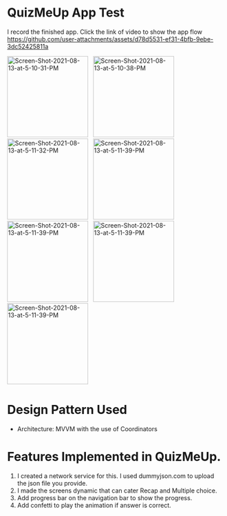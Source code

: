# QuizMeUp App Test

I record the finished app.
Click the link of video to show the app flow
https://github.com/user-attachments/assets/d78d5531-ef31-4bfb-9ebe-3dc52425811a

<img src="https://i.ibb.co/gMN5zY2/Screenshot-2024-10-09-at-1-57-59-PM.png" alt="Screen-Shot-2021-08-13-at-5-10-31-PM" border="0" width="188">&nbsp;&nbsp;
<img src="https://i.ibb.co/bg246sy/Screenshot-2024-10-09-at-1-58-11-PM.png" alt="Screen-Shot-2021-08-13-at-5-10-38-PM" border="0" width="188">&nbsp;&nbsp;
<img src="https://i.ibb.co/KXY3MHK/Screenshot-2024-10-09-at-1-58-26-PM.png" alt="Screen-Shot-2021-08-13-at-5-11-32-PM" border="0" width="188">&nbsp;&nbsp;
<img src="https://i.ibb.co/KXY3MHK/Screenshot-2024-10-09-at-1-58-26-PM.png" alt="Screen-Shot-2021-08-13-at-5-11-39-PM" border="0" width="188">&nbsp;&nbsp;
<img src="https://i.ibb.co/42rMMbp/Screenshot-2024-10-09-at-1-58-33-PM.png" alt="Screen-Shot-2021-08-13-at-5-11-39-PM" border="0" width="188">&nbsp;&nbsp;
<img src="https://i.ibb.co/TLDB2c8/Screenshot-2024-10-09-at-1-58-41-PM.png" alt="Screen-Shot-2021-08-13-at-5-11-39-PM" border="0" width="188">&nbsp;&nbsp;
<img src="https://i.ibb.co/BPRf59C/Screenshot-2024-10-09-at-1-59-08-PM.png" alt="Screen-Shot-2021-08-13-at-5-11-39-PM" border="0" width="188">&nbsp;&nbsp;

# Design Pattern Used
- Architecture: MVVM with the use of Coordinators

# Features Implemented in QuizMeUp.

1. I created a network service for this. I used dummyjson.com to upload the json file you provide.
2. I made the screens dynamic that can cater Recap and Multiple choice. 
3. Add progress bar on the navigation bar to show the progress.
4. Add confetti to play the animation if answer is correct.

